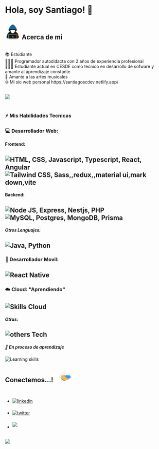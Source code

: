 # Hola, soy Santiago! 👋

## <picture><img src = "https://github.com/0xAbdulKhalid/0xAbdulKhalid/raw/main/assets/mdImages/about_me.gif" width = 50px></picture> **Acerca de mi**



<br>
📚 Estudiante <br>
🧑🏻‍💻 Programador autodidacta con 2 años de experiencia profesional <br>
🧑🏻‍🏫 Estudiante actual en CESDE como tecnico en desarrollo de sofware y amante al aprendizaje constante <br>
🎸 Amante a las artes musicales <br>
🌐 Mi sio web personal https://santiagoscdev.netlify.app/
<br><br>

<img src="https://user-images.githubusercontent.com/73097560/115834477-dbab4500-a447-11eb-908a-139a6edaec5c.gif"><br><br>


### ⚡ **Mis Habilidades Tecnicas**

### 💻 Desarrollador Web:

#### Frontend:
![HTML, CSS, Javascript, Typescript, React, Angular](https://skillicons.dev/icons?i=html,css,js,ts,react,nextjs,angular)
<br>
![Tailwind CSS, Sass,,redux,,material ui,mark down,vite](https://skillicons.dev/icons?i=tailwind,sass,redux,materialui,md,vite,reactivex)
---
#### Backend:
![Node JS, Express, Nestjs, PHP](https://skillicons.dev/icons?i=nodejs,express,nestjs,php)
<br>
![MySQL, Postgres, MongoDB, Prisma](https://skillicons.dev/icons?i=mysql,postgres,mongodb,prisma)
---
##### Otros Lenguajes:
![Java, Python](https://skillicons.dev/icons?i=java,py)
--- 
### 📱 Desarrollador Movil:
![React Native](https://skillicons.dev/icons?i=react)
---
### ☁️ Cloud: "Aprendiendo"
![Skills Cloud](https://skillicons.dev/icons?i=gcp)
---
<!-- ## 🔰 Ciber seguridad: -->
##### Otras:
![others Tech](https://skillicons.dev/icons?i=git,github,notion,npm,yarn,powershell)
---
##### 📖 En proceso de aprendizaje
![Learning skills](https://skillicons.dev/icons?i=linux,debian,ubuntu,docker,firebase,spring,solidity,sqlite,azure,jest,nginx,graphql)

<!-- 
Proximos por aprender
FRONT: electron,
BACK: cs,dotnet, fastapi, laravel, selenium,
MOVIL: kotlin, flutter,dart
CLOUD: aws,
SECURITY: kali, 
-->

## <b> Conectemos...!</b><img src="https://github.com/0xAbdulKhalid/0xAbdulKhalid/raw/main/assets/mdImages/handshake.gif" width ="80">
<br>
<div align='left'>

<ul>

<li>
<a href="https://linkedin.com/in/0xabdulkhalid" target="_blank">
<img src="https://img.shields.io/badge/linkedin:  0xabdulkhalid-%2300acee.svg?color=405DE6&style=for-the-badge&logo=linkedin&logoColor=white" alt=linkedin style="margin-bottom: 5px;"/>
</a>
</li>

<br>

<li>
<a href="https://twitter.com/0xabdulkhalid" target="_blank">
<img src="https://img.shields.io/badge/twitter:  0xabdulkhalid-%2300acee.svg?color=1DA1F2&style=for-the-badge&logo=twitter&logoColor=white" alt=twitter style="margin-bottom: 5px;"/>
</a>
</li>

<br>

<li>
<a href="mailto:0xabdulkhalid@gmail.com" target="_blank">
<img src="https://img.shields.io/badge/gmail:  0xabdulkhalid-%23EA4335.svg?style=for-the-badge&logo=gmail&logoColor=white" t=mail style="margin-bottom: 5px;" />
</a>
</li>
	
</ul>
</div>

<br>
<img src="https://user-images.githubusercontent.com/73097560/115834477-dbab4500-a447-11eb-908a-139a6edaec5c.gif">
<br>
<br>
<br>

<div align='center'>



<!--
**Santiscano/Santiscano** is a ✨ _special_ ✨ repository because its `README.md` (this file) appears on your GitHub profile.

Here are some ideas to get you started:

📚 Student <br>
🧑🏻‍💻 Self-Taught Programmer <br>
🐧 Linux User <br>
🧑🏻‍🏫 I am currently studying Computer Sciences Engineering at UCI<br>

- 🔭 I’m currently working on ...
- 🌱 I’m currently learning ...
- 👯 I’m looking to collaborate on ...
- 🤔 I’m looking for help with ...
- 💬 Ask me about ...
- 📫 How to reach me: ...
- 😄 Pronouns: ...
- ⚡ Fun fact: ...
-->
